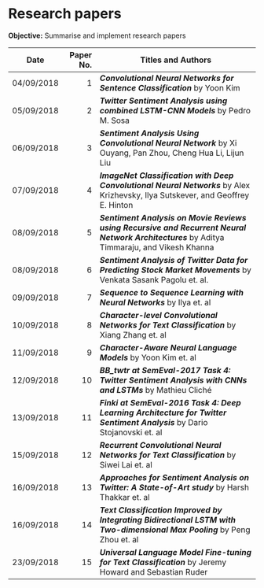 # Research papers

**Objective:** Summarise and implement research papers

Date                      |Paper No.     | Titles and Authors
------------------------- |-------------:| -------------
04/09/2018                |1             | ***Convolutional Neural Networks for Sentence Classification*** by Yoon Kim
05/09/2018                |2             | ***Twitter Sentiment Analysis using combined LSTM-CNN Models*** by Pedro M. Sosa
06/09/2018                |3             | ***Sentiment Analysis Using Convolutional Neural Network*** by Xi Ouyang, Pan Zhou, Cheng Hua Li, Lijun Liu
07/09/2018                |4             | ***ImageNet Classification with Deep Convolutional Neural Networks*** by Alex Krizhevsky, Ilya Sutskever, and Geoffrey E. Hinton
08/09/2018                |5             | ***Sentiment Analysis on Movie Reviews using Recursive and Recurrent Neural Network Architectures*** by Aditya Timmaraju, and Vikesh Khanna
08/09/2018                |6             | ***Sentiment Analysis of Twitter Data for Predicting Stock Market Movements*** by Venkata Sasank Pagolu et. al.
09/09/2018                |7             | ***Sequence to Sequence Learning with Neural Networks*** by Ilya et. al
10/09/2018                |8             | ***Character-level Convolutional Networks for Text Classification*** by Xiang Zhang et. al
11/09/2018                |9             | ***Character-Aware Neural Language Models*** by Yoon Kim et. al
12/09/2018                |10            | ***BB_twtr at SemEval-2017 Task 4: Twitter Sentiment Analysis with CNNs and LSTMs*** by Mathieu Cliché
13/09/2018                |11            | ***Finki at SemEval-2016 Task 4: Deep Learning Architecture for Twitter Sentiment Analysis*** by Dario Stojanovski et. al
15/09/2018                |12            | ***Recurrent Convolutional Neural Networks for Text Classification*** by Siwei Lai et. al
16/09/2018                |13            | ***Approaches for Sentiment Analysis on Twitter: A State-of-Art study*** by Harsh Thakkar et. al
16/09/2018                |14            | ***Text Classification Improved by Integrating Bidirectional LSTM with Two-dimensional Max Pooling*** by Peng Zhou et. al
23/09/2018                |15            | ***Universal Language Model Fine-tuning for Text Classification*** by Jeremy Howard and Sebastian Ruder